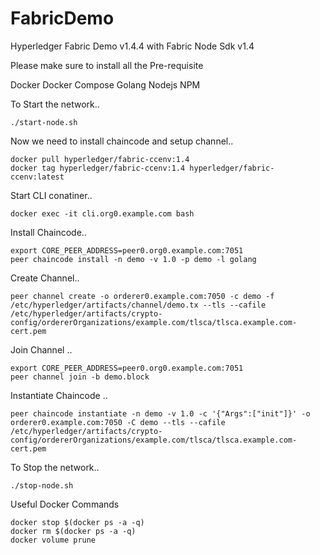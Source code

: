 # FabricDemo

Hyperledger Fabric Demo v1.4.4 with Fabric Node Sdk v1.4

Please make sure to install all the Pre-requisite

Docker
Docker Compose
Golang
Nodejs
NPM

To Start the network..

```
./start-node.sh
```

Now we need to install chaincode and setup channel..

```
docker pull hyperledger/fabric-ccenv:1.4
docker tag hyperledger/fabric-ccenv:1.4 hyperledger/fabric-ccenv:latest
```

Start CLI conatiner..
```
docker exec -it cli.org0.example.com bash
```

Install Chaincode..
```
export CORE_PEER_ADDRESS=peer0.org0.example.com:7051
peer chaincode install -n demo -v 1.0 -p demo -l golang
```


Create Channel..
```
peer channel create -o orderer0.example.com:7050 -c demo -f /etc/hyperledger/artifacts/channel/demo.tx --tls --cafile /etc/hyperledger/artifacts/crypto-config/ordererOrganizations/example.com/tlsca/tlsca.example.com-cert.pem
```

Join Channel ..

```
export CORE_PEER_ADDRESS=peer0.org0.example.com:7051
peer channel join -b demo.block
```

Instantiate Chaincode .. 

```
peer chaincode instantiate -n demo -v 1.0 -c '{"Args":["init"]}' -o orderer0.example.com:7050 -C demo --tls --cafile /etc/hyperledger/artifacts/crypto-config/ordererOrganizations/example.com/tlsca/tlsca.example.com-cert.pem
```

To Stop the network..

```
./stop-node.sh
```

Useful Docker Commands

```
docker stop $(docker ps -a -q)
docker rm $(docker ps -a -q)
docker volume prune
```
